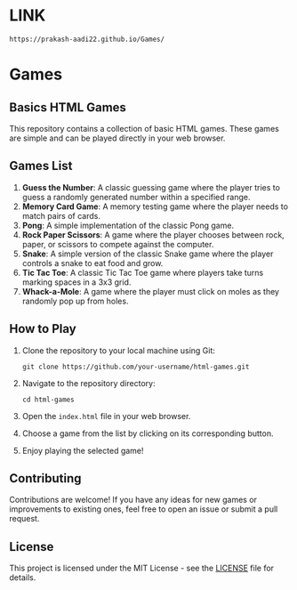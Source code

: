 # LINK
```
https://prakash-aadi22.github.io/Games/
```

# Games
## Basics HTML Games

This repository contains a collection of basic HTML games. These games are simple and can be played directly in your web browser.

## Games List

1. **Guess the Number**: A classic guessing game where the player tries to guess a randomly generated number within a specified range.
2. **Memory Card Game**: A memory testing game where the player needs to match pairs of cards.
3. **Pong**: A simple implementation of the classic Pong game.
4. **Rock Paper Scissors**: A game where the player chooses between rock, paper, or scissors to compete against the computer.
5. **Snake**: A simple version of the classic Snake game where the player controls a snake to eat food and grow.
6. **Tic Tac Toe**: A classic Tic Tac Toe game where players take turns marking spaces in a 3x3 grid.
7. **Whack-a-Mole**: A game where the player must click on moles as they randomly pop up from holes.

## How to Play

1. Clone the repository to your local machine using Git:

    ```
    git clone https://github.com/your-username/html-games.git
    ```

2. Navigate to the repository directory:

    ```
    cd html-games
    ```

3. Open the `index.html` file in your web browser.

4. Choose a game from the list by clicking on its corresponding button.

5. Enjoy playing the selected game!

## Contributing

Contributions are welcome! If you have any ideas for new games or improvements to existing ones, feel free to open an issue or submit a pull request.

## License

This project is licensed under the MIT License - see the [LICENSE](LICENSE) file for details.
